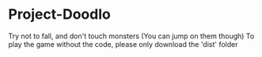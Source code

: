 ﻿# Project-Doodlo
Try not to fall, and don't touch monsters (You can jump on them though)
To play the game without the code, please only download the 'dist' folder
